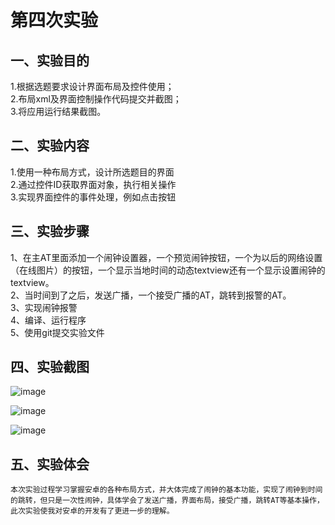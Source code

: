 # 第四次实验

## 一、实验目的
1.根据选题要求设计界面布局及控件使用；<br>
2.布局xml及界面控制操作代码提交并截图；<br>
3.将应用运行结果截图。

## 二、实验内容
1.使用一种布局方式，设计所选题目的界面<br>
2.通过控件ID获取界面对象，执行相关操作<br>
3.实现界面控件的事件处理，例如点击按钮

## 三、实验步骤
1、在主AT里面添加一个闹钟设置器，一个预览闹钟按钮，一个为以后的网络设置（在线图片）的按钮，一个显示当地时间的动态textview还有一个显示设置闹钟的textview。<br>
2、当时间到了之后，发送广播，一个接受广播的AT，跳转到报警的AT。<br>
3、实现闹钟报警<br>
4、编译、运行程序 <br> 
5、使用git提交实验文件  <br>

## 四、实验截图

![image](https://github.com/carson6945/android-labs-2018/blob/master/Soft1614080902333/%E7%AC%AC%E5%9B%9B%E6%AC%A1%E8%BF%90%E8%A1%8C%E6%88%AA%E5%9B%BE3.png)

![image](https://github.com/carson6945/android-labs-2018/Soft1614080902333/第四次实验运行截图2.png)

![image](https://github.com/carson6945/android-labs-2018/Soft1614080902333/第四次运行截图3.png)


## 五、实验体会
	本次实验过程学习掌握安卓的各种布局方式，并大体完成了闹钟的基本功能，实现了闹钟到时间的跳转，但只是一次性闹钟，具体学会了发送广播，界面布局，接受广播，跳转AT等基本操作，此次实验使我对安卓的开发有了更进一步的理解。
